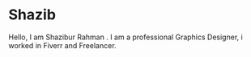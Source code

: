 # Shazib
Hello, I am Shazibur Rahman . I am a professional Graphics Designer, i worked in Fiverr and Freelancer.
